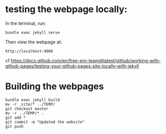 # testing the webpage locally:
In the terminal, run:

```
bundle exec jekyll serve
```
Then view the webpage at:

```
http://localhost:4000
```

cf https://docs.github.com/en/free-pro-team@latest/github/working-with-github-pages/testing-your-github-pages-site-locally-with-jekyll

# Building the webpages
```
bundle exec jekyll build
mv -r _site/* ../TEMP/
git checkout master
mv -r ../TEMP/* .
git add *
git commit -m "Updated the website"
git push
```
